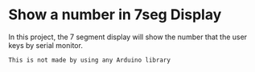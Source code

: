# Show a number in 7seg Display 

In this project, the 7 segment display will show the number that the user keys by serial monitor.

    This is not made by using any Arduino library
